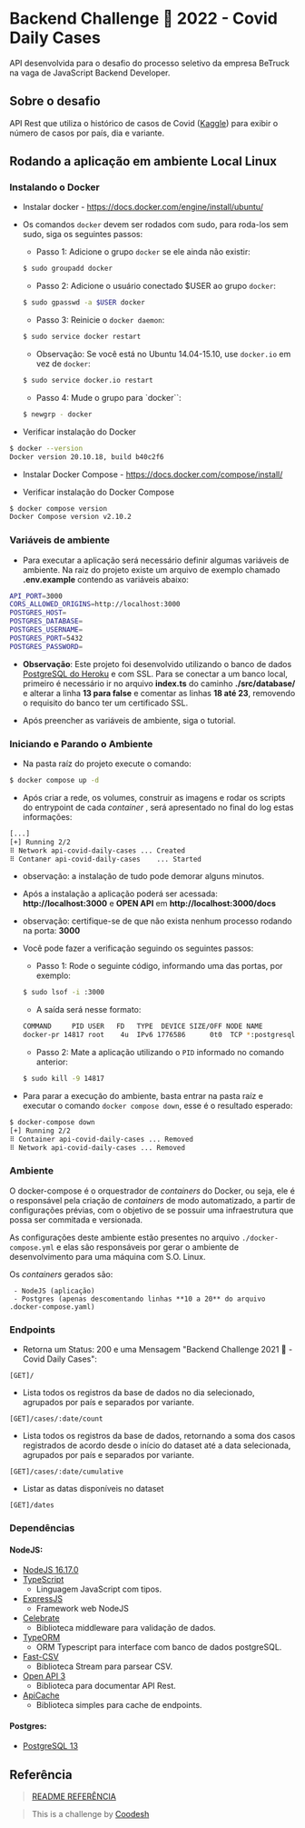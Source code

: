 

  # Backend Challenge 🏅 2022 - Covid Daily Cases
  API desenvolvida para o desafio do processo seletivo da empresa BeTruck na vaga de JavaScript Backend Developer.
  
## Sobre o desafio
API Rest que utiliza o histórico de casos de Covid ([Kaggle](https://www.kaggle.com/yamqwe/omicron-covid19-variant-daily-cases))  para exibir o número de casos por país, dia e variante.

## Rodando a aplicação em ambiente Local Linux
### Instalando o Docker ###

- Instalar docker - https://docs.docker.com/engine/install/ubuntu/

- Os comandos `docker` devem ser rodados com sudo, para roda-los sem sudo, siga os seguintes passos:

    - Passo 1: Adicione o grupo `docker` se ele ainda não existir:

    
    ```bash
    $ sudo groupadd docker
    ```
  
    - Passo 2: Adicione o usuário conectado $USER ao grupo `docker`:
     
    ```bash
    $ sudo gpasswd -a $USER docker
    ```
  
    - Passo 3: Reinicie o `docker daemon`:
    
     ```bash
    $ sudo service docker restart 
    ```
  
    - Observação: Se você está no Ubuntu 14.04-15.10, use `docker.io` em vez de `docker`:
    
    ```bash
    $ sudo service docker.io restart
    ``` 

    - Passo 4: Mude o grupo para  `docker``:
    
     ```bash
    $ newgrp - docker
    ```
    
- Verificar instalação do Docker

```bash
$ docker --version
Docker version 20.10.18, build b40c2f6
```

- Instalar Docker Compose - https://docs.docker.com/compose/install/

-  Verificar instalação do Docker Compose

```bash
$ docker compose version
Docker Compose version v2.10.2
```

### Variáveis de ambiente ###

- Para executar a  aplicação será necessário definir algumas variáveis de ambiente. Na raiz do projeto existe um arquivo de exemplo chamado **.env.example** contendo as variáveis abaixo:



```bash
API_PORT=3000
CORS_ALLOWED_ORIGINS=http://localhost:3000
POSTGRES_HOST=
POSTGRES_DATABASE=
POSTGRES_USERNAME=
POSTGRES_PORT=5432
POSTGRES_PASSWORD=
```

- **Observação**: Este projeto foi desenvolvido utilizando o banco de dados [PostgreSQL do Heroku](https://elements.heroku.com/addons/heroku-postgresql) e com SSL.  Para se conectar a um banco local, primeiro é necessário ir no arquivo **index.ts** do caminho **./src/database/** e alterar a linha **13 para false** e comentar as linhas **18 até 23**, removendo o requisito do banco ter um certificado SSL.

- Após preencher as variáveis de ambiente, siga o tutorial.

### Iniciando e Parando o Ambiente ###

- Na pasta raíz do projeto execute o comando:

```bash
$ docker compose up -d
```

- Após criar a rede, os volumes, construir as imagens e rodar os scripts do entrypoint de cada _container_ , será apresentado no final do log estas informações:

```bash
[...]
[+] Running 2/2
⠿ Network api-covid-daily-cases ... Created
⠿ Contaner api-covid-daily-cases    ... Started
```
- observação: a instalação de tudo pode demorar alguns minutos.


- Após a instalação a aplicação poderá ser acessada: **http://localhost:3000** e  **OPEN API** em **http://localhost:3000/docs**

- observação: certifique-se de que não exista nenhum processo rodando na porta: **3000**

- Você pode fazer a verificação seguindo os seguintes passos:

    - Passo 1: Rode o seguinte código, informando uma das portas, por exemplo:

    ```bash
    $ sudo lsof -i :3000
    ```

    - A saída será nesse formato:

    ```bash
    COMMAND     PID USER   FD   TYPE  DEVICE SIZE/OFF NODE NAME
    docker-pr 14817 root    4u  IPv6 1776586      0t0  TCP *:postgresql (LISTEN)
    ```

    - Passo 2: Mate a aplicação utilizando o `PID` informado no comando anterior:
    
    ```bash
    $ sudo kill -9 14817
    ```

- Para parar a execução do ambiente, basta entrar na pasta raíz e executar o comando `docker compose down`, esse é o resultado esperado:

```bash
$ docker-compose down
[+] Running 2/2
⠿ Container api-covid-daily-cases ... Removed
⠿ Network api-covid-daily-cases ... Removed
```

### Ambiente ###

O docker-compose é o orquestrador de _containers_ do Docker, ou seja, ele é o responsável pela criação de _containers_ de modo automatizado, a partir de configurações prévias, com o objetivo de se possuir uma infraestrutura que possa ser commitada e versionada.

As configurações deste ambiente estão presentes no arquivo `./docker-compose.yml` e elas são responsáveis por gerar o ambiente de desenvolvimento para uma máquina com S.O. Linux.

Os _containers_ gerados são:

```text
 - NodeJS (aplicação)
 - Postgres (apenas descomentando linhas **10 a 20** do arquivo .docker-compose.yaml)
```
### Endpoints ###

- Retorna um Status: 200 e uma Mensagem "Backend Challenge 2021 🏅 - Covid Daily Cases":

```text
[GET]/ 
```

- Lista todos os registros da base de dados no dia selecionado, agrupados por país e separados por variante.

```text
[GET]/cases/:date/count
```

- Lista todos os registros da base de dados, retornando a soma dos casos registrados de acordo desde o início do dataset até a data selecionada, agrupados por país e separados por variante.

```text
[GET]/cases/:date/cumulative
```

- Listar as datas disponíveis no dataset

```text
[GET]/dates
```

### Dependências ###

#### NodeJS:

+ [NodeJS 16.17.0](https://nodejs.dev/)
+ [TypeScript](https://www.typescriptlang.org/)
  - Linguagem JavaScript com tipos.
+ [ExpressJS](https://expressjs.com/pt-br/)
  - Framework web NodeJS
+ [Celebrate](https://www.npmjs.com/package/celebrate)
  - Biblioteca middleware para validação de dados.
+ [TypeORM](https://typeorm.io/)
  - ORM Typescript para interface com banco de dados postgreSQL.
+ [Fast-CSV](https://c2fo.github.io/fast-csv/)
  - Biblioteca Stream para parsear CSV.
+ [Open API 3](https://swagger.io/)
  - Biblioteca para documentar API Rest.
+ [ApiCache](https://github.com/kwhitley/apicache)
  - Biblioteca simples para cache de endpoints.

#### Postgres:
+ [PostgreSQL 13](https://www.postgresql.org/)


## Referência

> [README REFERÊNCIA](https://lab.coodesh.com/salmo/covid-daily-cases-20220127/-/blob/main/README.md)

> This is a challenge by [Coodesh](https://coodesh.com/)
